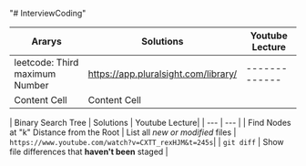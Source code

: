 "# InterviewCoding" 


| Ararys | Solutions | Youtube Lecture |
| ------------- | ------------- | ------------- |
| leetcode: Third maximum Number | https://app.pluralsight.com/library/  |------------- |
| Content Cell  | Content Cell  |


| Binary Search Tree | Solutions | Youtube Lecture|
| --- | --- |
| Find Nodes at "k" Distance from the Root | List all *new or modified* files | `https://www.youtube.com/watch?v=CXTT_rexHJM&t=245s`|
| `git diff` | Show file differences that **haven't been** staged |
